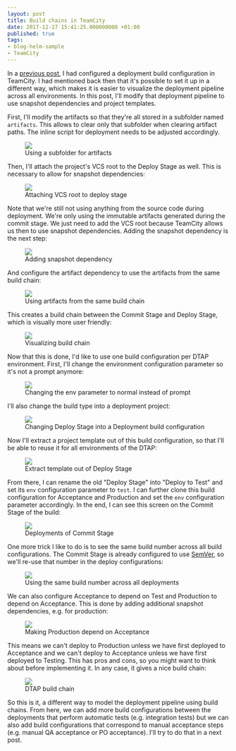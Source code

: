 ```yaml
---
layout: post
title: Build chains in TeamCity
date: 2017-12-27 15:41:25.000000000 +01:00
published: true
tags:
- blog-helm-sample
- TeamCity
---
```


In a <a href="{% post_url 2017/2017-12-09-cd-with-helm-part-8-dtap %}">previous post</a>, I had configured a deployment build configuration in TeamCity. I had mentioned back then that it's possible to set it up in a different way, which makes it is easier to visualize the deployment pipeline across all environments. In this post, I'll modify that deployment pipeline to use snapshot dependencies and project templates.

<!--more-->

First, I'll modify the artifacts so that they're all stored in a subfolder named <code>artifacts</code>. This allows to clear only that subfolder when clearing artifact paths. The inline script for deployment needs to be adjusted accordingly.

<figure><img src="{{ site.baseurl }}/assets/2017/12/27/13_27_40-deploy-stage-configuration-e28094-teamcity.png" /><figcaption>Using a subfolder for artifacts</figcaption></figure>

Then, I'll attach the project's VCS root to the Deploy Stage as well. This is necessary to allow for snapshot dependencies:

<figure><img src="{{ site.baseurl }}/assets/2017/12/27/13_34_21-deploy-stage-configuration-e28094-teamcity.png" /><figcaption>Attaching VCS root to deploy stage</figcaption></figure>

Note that we're still not using anything from the source code during deployment. We're only using the immutable artifacts generated during the commit stage. We just need to add the VCS root because TeamCity allows us then to use snapshot dependencies. Adding the snapshot dependency is the next step:

<figure><img src="{{ site.baseurl }}/assets/2017/12/27/14_13_09-deploy-stage-configuration-e28094-teamcity.png" /><figcaption>Adding snapshot dependency</figcaption></figure>

And configure the artifact dependency to use the artifacts from the same build chain:

<figure><img src="{{ site.baseurl }}/assets/2017/12/27/14_13_54-deploy-stage-configuration-e28094-teamcity.png" /><figcaption>Using artifacts from the same build chain</figcaption></figure>

This creates a build chain between the Commit Stage and Deploy Stage, which is visually more user friendly:

<figure><img src="{{ site.baseurl }}/assets/2017/12/27/14_26_44-view-build-chain-e28094-teamcity.png" /><figcaption>Visualizing build chain</figcaption></figure>

Now that this is done, I'd like to use one build configuration per DTAP environment. First, I'll change the environment configuration parameter so it's not a prompt anymore:

<figure><img src="{{ site.baseurl }}/assets/2017/12/27/14_35_38-deploy-stage-configuration-e28094-teamcity.png" /><figcaption>Changing the env parameter to normal instead of prompt</figcaption></figure>

I'll also change the build type into a deployment project:

<figure><img src="{{ site.baseurl }}/assets/2017/12/27/14_33_57-deploy-stage-configuration-e28094-teamcity.png" /><figcaption>Changing Deploy Stage into a Deployment build configuration</figcaption></figure>

Now I'll extract a project template out of this build configuration, so that I'll be able to reuse it for all environments of the DTAP:

<figure><img src="{{ site.baseurl }}/assets/2017/12/27/14_43_44-deploy-stage-configuration-e28094-teamcity.png" /><figcaption>Extract template out of Deploy Stage</figcaption></figure>

From there, I can rename the old "Deploy Stage" into "Deploy to Test" and set its <code>env</code> configuration parameter to <code>test</code>. I can further clone this build configuration for Acceptance and Production and set the <code>env</code> configuration parameter accordingly. In the end, I can see this screen on the Commit Stage of the build:

<figure><img src="{{ site.baseurl }}/assets/2017/12/27/15_04_06-blog-helm-__-commit-stage-_-1-3-16-27-dec-17-14_01-_-overview-e28094-teamcity.png" /><figcaption>Deployments of Commit Stage</figcaption></figure>

One more trick I like to do is to see the same build number across all build configurations. The Commit Stage is already configured to use <a href="{% post_url 2017/2017-12-19-semantic-versioning-with-gitversion %}">SemVer</a>, so we'll re-use that number in the deploy configurations:

<figure><img src="{{ site.baseurl }}/assets/2017/12/27/15_07_09-deploy-template-template-e28094-teamcity.png" /><figcaption>Using the same build number across all deployments</figcaption></figure>

We can also configure Acceptance to depend on Test and Production to depend on Acceptance. This is done by adding additional snapshot dependencies, e.g. for production:

<figure><img src="{{ site.baseurl }}/assets/2017/12/27/15_21_55-deploy-to-production-configuration-e28094-teamcity.png" /><figcaption>Making Production depend on Acceptance</figcaption></figure>

This means we can't deploy to Production unless we have first deployed to Acceptance and we can't deploy to Acceptance unless we have first deployed to Testing. This has pros and cons, so you might want to think about before implementing it. In any case, it gives a nice build chain:

<figure><img src="{{ site.baseurl }}/assets/2017/12/27/15_22_35-blog-helm-__-commit-stage-_-build-chains-e28094-teamcity.png" /><figcaption>DTAP build chain</figcaption></figure>

So this is it, a different way to model the deployment pipeline using build chains. From here, we can add more build configurations between the deployments that perform automatic tests (e.g. integration tests) but we can also add build configurations that correspond to manual acceptance steps (e.g. manual QA acceptance or PO acceptance). I'll try to do that in a next post.
